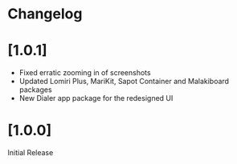 # Changelog

# [1.0.1]
- Fixed erratic zooming in of screenshots
- Updated Lomiri Plus, MariKit, Sapot Container and Malakiboard packages
- New Dialer app package for the redesigned UI

# [1.0.0]

Initial Release
